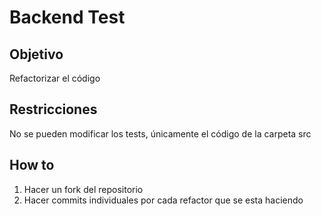 # Backend Test

## Objetivo

Refactorizar el código

## Restricciones

No se pueden modificar los tests, únicamente el código de la carpeta src

## How to

1. Hacer un fork del repositorio
2. Hacer commits individuales por cada refactor que se esta haciendo
